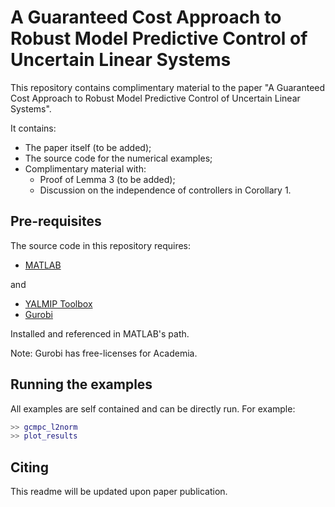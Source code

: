 # A Guaranteed Cost Approach to Robust Model Predictive Control of Uncertain Linear Systems

This repository contains complimentary material to the paper "A Guaranteed Cost Approach to Robust Model Predictive Control of Uncertain Linear Systems". 

It contains:
- The paper itself (to be added);
- The source code for the numerical examples;
- Complimentary material with: 
  - Proof of Lemma 3 (to be added);
  - Discussion on the independence of controllers in Corollary 1.

## Pre-requisites

The source code in this repository requires:

- [MATLAB](http://www.mathworks.com/products/matlab/)

and

- [YALMIP Toolbox](http://users.isy.liu.se/johanl/yalmip/)
- [Gurobi](http://www.gurobi.com)

Installed and referenced in MATLAB's path.

Note: Gurobi has free-licenses for Academia.

## Running the examples

All examples are self contained and can be directly run. For example:

```matlab
>> gcmpc_l2norm
>> plot_results
```

## Citing

This readme will be updated upon paper publication.